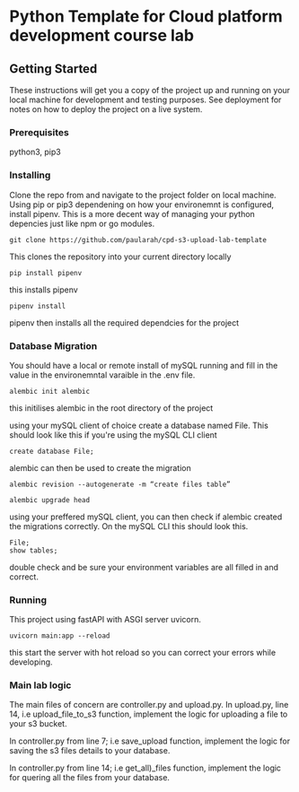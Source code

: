# Python Template for Cloud platform development course lab

## Getting Started

These instructions will get you a copy of the project up and running on your local machine for development and testing purposes. See deployment for notes on how to deploy the project on a live system.

### Prerequisites

python3, pip3

### Installing
Clone the repo from and navigate to the project folder on local machine. Using pip or pip3 dependening on how your environemnt is configured, install pipenv. This is a more decent way of managing your python depencies just like npm or go modules. 

```
git clone https://github.com/paularah/cpd-s3-upload-lab-template
```
This clones the repository into your current directory locally

```
pip install pipenv
```
this installs pipenv

```
pipenv install
```
pipenv then installs all the required dependcies for the project


### Database Migration
You should have a local or remote install of mySQL running and fill in the value in the environemntal varaible in the .env file. 

```
alembic init alembic
```
this initilises alembic in the root directory of the project 

using your mySQL client of choice create a database named File. This should look like this if you're using the mySQL  CLI client 

```
create database File;
```

alembic can then be used to create the migration

```
alembic revision --autogenerate -m “create files table”
```

```
alembic upgrade head
```

using your preffered mySQL client, you can then check if alembic created the migrations correctly. On the mySQL CLI this should look this.

```
File;
show tables;
```

double check and be sure your environment variables are all filled in and correct.


### Running

This project using fastAPI with ASGI server uvicorn. 

```
uvicorn main:app --reload
```
this start the server with hot reload so you can correct your errors while developing. 

### Main lab logic


The main files of concern are controller.py and upload.py. In upload.py, line 14, i.e upload_file_to_s3 function, implement the logic for uploading a file to your s3 bucket. 

In controller.py from line 7; i.e save_upload function, implement the logic for saving the s3 files details to your database. 

In controller.py from line 14; i.e get_all)_files function, implement the logic for quering all the files from your database. 




